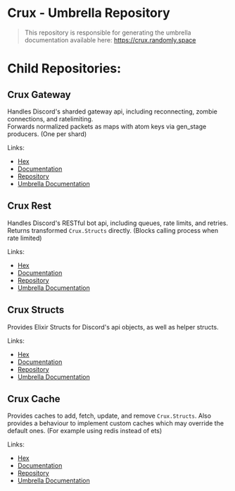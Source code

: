 # Crux - Umbrella Repository

> This repository is responsible for generating the umbrella documentation available here: https://crux.randomly.space

# Child Repositories:

## Crux Gateway

Handles Discord's sharded gateway api, including reconnecting, zombie connections, and ratelimiting.  
Forwards normalized packets as maps with atom keys via gen_stage producers. (One per shard)

Links:
 - [Hex](https://hex.pm/packages/crux_gateway)
 - [Documentation](https://hexdocs.pm/crux_gateway)
 - [Repository](https://github.com/SpaceEEC/crux_gateway)
 - [Umbrella Documentation](https://crux.randomly.space/Crux.Gateway.html)

## Crux Rest

Handles Discord's RESTful bot api, including queues, rate limits, and retries.  
Returns transformed `Crux.Structs` directly. (Blocks calling process when rate limited)

Links:
 - [Hex](https://hex.pm/packages/crux_rest)
 - [Documentation](https://hexdocs.pm/crux_rest)
 - [Repository](https://github.com/SpaceEEC/crux_rest)
 - [Umbrella Documentation](https://crux.randomly.space/Crux.Rest.html)

## Crux Structs

Provides Elixir Structs for Discord's api objects, as well as helper structs.

Links:
 - [Hex](https://hex.pm/packages/crux_structs)
 - [Documentation](https://hexdocs.pm/crux_structs)
 - [Repository](https://github.com/SpaceEEC/crux_structs)
 - [Umbrella Documentation](https://crux.randomly.space/Crux.Structs.html)

## Crux Cache

Provides caches to add, fetch, update, and remove `Crux.Structs`.
Also provides a behaviour to implement custom caches which may override the default ones. (For example using redis instead of ets)

Links:
 - [Hex](https://hex.pm/packages/crux_cache)
 - [Documentation](https://hexdocs.pm/crux_cache)
 - [Repository](https://github.com/SpaceEEC/crux_cache)
 - [Umbrella Documentation](https://crux.randomly.space/Crux.Cache.html)